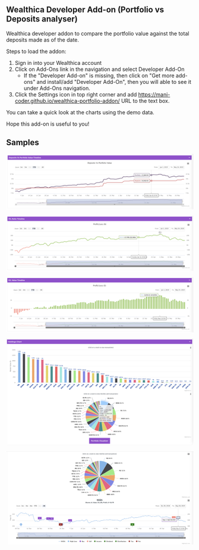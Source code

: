 
## Wealthica Developer Add-on (Portfolio vs Deposits analyser)

Wealthica developer addon to compare the portfolio value against the total deposits made as of the date.

Steps to load the addon:

1. Sign in into your Wealthica account
2. Click on Add-Ons link in the navigation and select Developer Add-On
   - If the "Developer Add-on" is missing, then click on "Get more add-ons" and install/add "Developer Add-On", then you will able to see it under Add-Ons navigation.
3. Click the Settings icon in top right corner and add https://mani-coder.github.io/wealthica-portfolio-addon/ URL to the text box.

You can take a quick look at the charts using the demo data.

Hope this add-on is useful to you!

## Samples

![Deposits Vs Portfolio](https://raw.githubusercontent.com/mani-coder/wealthica-portfolio-addon/master/public/samples/Deposits%20Vs%20Portfolio%20Value.png)

![P/L Percentage Timeline](https://raw.githubusercontent.com/mani-coder/wealthica-portfolio-addon/master/public/samples/P%3AL%20Ratio%20Timeline.png)

![P/L Value Timeline](https://raw.githubusercontent.com/mani-coder/wealthica-portfolio-addon/master/public/samples/P%3AL%20Value%20Timeline.png)

![Holdings Chart](https://raw.githubusercontent.com/mani-coder/wealthica-portfolio-addon/master/public/samples/Holdings%20Charts.png)

![Stock Timeline With Transactions](https://raw.githubusercontent.com/mani-coder/wealthica-portfolio-addon/master/public/samples/Stock%20Timeline%20showing%20the%20transactions.png)

